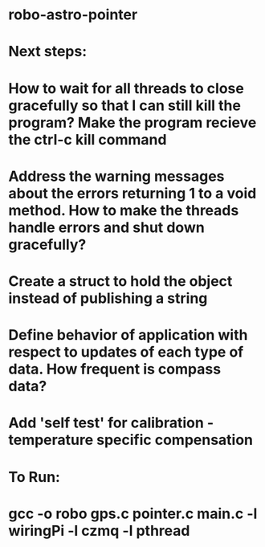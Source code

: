 # robo-astro-pointer

# Next steps:
# How to wait for all threads to close gracefully so that I can still kill the program? Make the program recieve the ctrl-c kill command
# Address the warning messages about the errors returning 1 to a void method.  How to make the threads handle errors and shut down gracefully?
# Create a struct to hold the object instead of publishing a string
# Define behavior of application with respect to updates of each type of data.  How frequent is compass data?
# Add 'self test' for calibration - temperature specific compensation
# 

# To Run:

# gcc -o robo gps.c pointer.c main.c -l wiringPi -l czmq -l pthread



